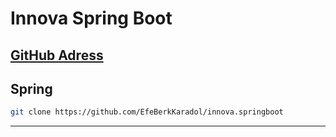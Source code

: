 # Innova Spring Boot
[GitHub Adress](https://github.com/EfeBerkKaradol/innova.springboot)
---

## Spring
```sh
git clone https://github.com/EfeBerkKaradol/innova.springboot
```

---